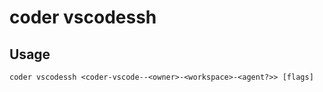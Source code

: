 # coder vscodessh

## Usage

```console
coder vscodessh <coder-vscode--<owner>-<workspace>-<agent?>> [flags]
```